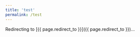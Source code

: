 ```yaml
---
title: 'test'
permalink: /test
---
```

<script>
  // Add a delay (in milliseconds) before the redirect
  const delay = 2000; // 2000 milliseconds = 2 seconds
  const destinationUrl = "{{ page.redirect_to }}";

  setTimeout(() => {
    window.location.href = destinationUrl;
  }, delay);
</script>
Redirecting to [{{ page.redirect_to }}]({{ page.redirect_to }})...
